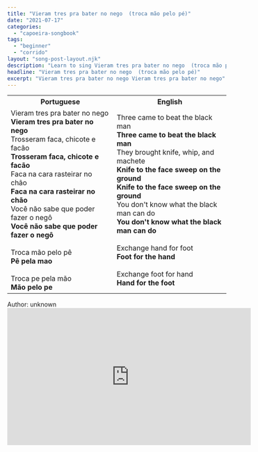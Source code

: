 ```yaml
---
title: "Vieram tres pra bater no nego  (troca mão pelo pé)"
date: "2021-07-17"
categories:
  - "capoeira-songbook"
tags:
  - "beginner"
  - "corrido"
layout: "song-post-layout.njk"
description: "Learn to sing Vieram tres pra bater no nego  (troca mão pelo pé) with english and portuguese translations along with a video to help you learn."
headline: "Vieram tres pra bater no nego  (troca mão pelo pé)"
excerpt: "Vieram tres pra bater no nego Vieram tres pra bater no nego"
---
```


<table class="capoeira-table">
    <tr class="header-row">
        <th>Portuguese</th>
        <th>English</th>
    </tr>
    <tr>
        <td>
            Vieram tres pra bater no nego<br>
            <strong>Vieram tres pra bater no nego</strong><br>
            Trosseram faca, chicote e facão<br>
            <strong>Trosseram faca, chicote e facão</strong><br>
            Faca na cara rasteirar no chão<br>
            <strong>Faca na cara rasteirar no chão</strong><br>
            Você não sabe que poder fazer o negô<br>
            <strong>Você não sabe que poder fazer o negô</strong><br><br>
            Troca mão pelo pê<br>
            <strong>Pê pela mao</strong><br><br>
            Troca pe pela mão<br>
            <strong>Mão pelo pe</strong>
        </td>
        <td>
            Three came to beat the black man<br>
            <strong>Three came to beat the black man</strong><br>
            They brought knife, whip, and machete<br>
            <strong>Knife to the face sweep on the ground</strong><br>
            <strong>Knife to the face sweep on the ground</strong><br>
            You don't know what the black man can do<br>
            <strong>You don't know what the black man can do</strong><br><br>
            Exchange hand for foot<br>
            <strong>Foot for the hand</strong><br><br>
            Exchange foot for hand<br>
            <strong>Hand for the foot</strong>
        </td>
    </tr>
</table>

<figcaption>
Author: unknown
</figcaption>

<iframe width="560" height="315" src="https://www.youtube.com/embed/UDPbUClhNg0" title="YouTube video player" frameborder="0" allow="accelerometer; autoplay; clipboard-write; encrypted-media; gyroscope; picture-in-picture" allowfullscreen></iframe>